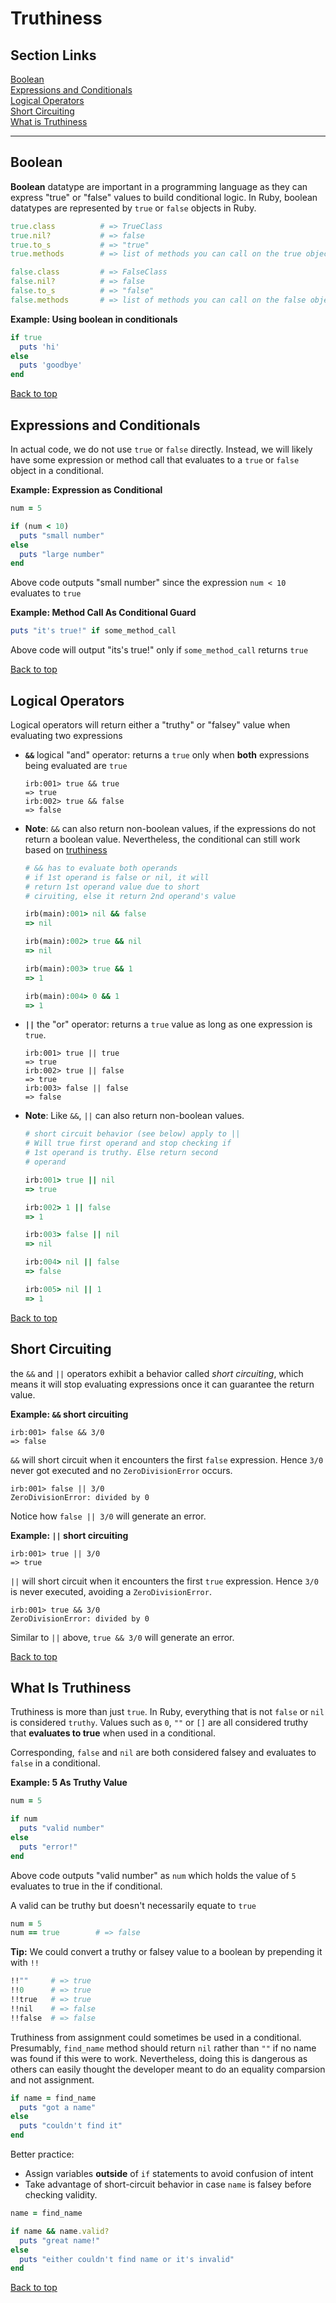 # Truthiness

## Section Links
[Boolean](#boolean)\
[Expressions and Conditionals](#expressions-and-conditionals)\
[Logical Operators](#logical-operators)\
[Short Circuiting](#short-circuiting)\
[What is Truthiness](#what-is-truthiness)

---

## Boolean
**Boolean** datatype are important in a programming language as they can express "true" or "false" values to build conditional logic. In Ruby, boolean datatypes are represented by `true` or `false` objects in Ruby.
```ruby
true.class          # => TrueClass
true.nil?           # => false
true.to_s           # => "true"
true.methods        # => list of methods you can call on the true object

false.class         # => FalseClass
false.nil?          # => false
false.to_s          # => "false"
false.methods       # => list of methods you can call on the false object
```

**Example: Using boolean in conditionals**
```ruby
if true
  puts 'hi'
else
  puts 'goodbye'
end
```

[Back to top](#section-links)


## Expressions and Conditionals
In actual code, we do not use `true` or `false` directly. Instead, we will likely have some expression or method call that evaluates to a `true` or `false` object in a conditional.

**Example: Expression as Conditional**
```ruby
num = 5

if (num < 10)
  puts "small number"
else
  puts "large number"
end
```
Above code outputs "small number" since the expression `num < 10` evaluates to `true`

**Example: Method Call As Conditional Guard**
```ruby
puts "it's true!" if some_method_call
```
Above code will output "its's true!" only if `some_method_call` returns `true`

[Back to top](#section-links)


## Logical Operators
Logical operators will return either a "truthy" or "falsey" value when evaluating two expressions
- **`&&`** logical "and" operator: returns a `true` only when **both** expressions being evaluated are `true`
	```irb
	irb:001> true && true
	=> true
	irb:002> true && false
	=> false
	```

- **Note**: `&&` can also return non-boolean values, if the expressions do not return a boolean value. Nevertheless, the conditional can still work based on [truthiness](#what-is-truthiness)
	```ruby
	# && has to evaluate both operands
	# if 1st operand is false or nil, it will
	# return 1st operand value due to short 
	# ciruiting, else it return 2nd operand's value
	
	irb(main):001> nil && false
	=> nil

	irb(main):002> true && nil
	=> nil

	irb(main):003> true && 1
	=> 1

	irb(main):004> 0 && 1
    => 1
	```

- **`||`** the "or" operator: returns a `true` value as long as one expression is `true`.
	```irb
	irb:001> true || true
	=> true
	irb:002> true || false 
	=> true
	irb:003> false || false 
	=> false
	```

- **Note**: Like `&&`, `||` can also return non-boolean values.
	```ruby
	# short circuit behavior (see below) apply to ||
	# Will true first operand and stop checking if 
	# 1st operand is truthy. Else return second 
	# operand
	
	irb:001> true || nil
	=> true
	
	irb:002> 1 || false
	=> 1
	
	irb:003> false || nil
	=> nil
	
	irb:004> nil || false
	=> false
	
	irb:005> nil || 1
	=> 1
	```

[Back to top](#section-links)


## Short Circuiting
the `&&` and `||` operators exhibit a behavior called _short circuiting_, which means it will stop evaluating expressions once it can guarantee the return value.

**Example: `&&` short circuiting** 
```irb
irb:001> false && 3/0
=> false
```
`&&` will short circuit when it encounters the first `false` expression. Hence `3/0` never got executed and no `ZeroDivisionError` occurs.
	
```irb
irb:001> false || 3/0
ZeroDivisionError: divided by 0
```
Notice how `false || 3/0` will generate an error.

**Example: `||` short circuiting**
```irb
irb:001> true || 3/0
=> true
```
`||` will short circuit when it encounters the first `true` expression. Hence `3/0` is never executed, avoiding a `ZeroDivisionError`.

```irb
irb:001> true && 3/0
ZeroDivisionError: divided by 0
```
Similar to `||` above, `true && 3/0` will generate an error.

[Back to top](#section-links)


## What Is Truthiness
Truthiness is more than just `true`. In Ruby, everything that is not `false` or `nil` is considered `truthy`. Values such as `0`, `""` or `[]` are all considered truthy that **evaluates to true** when used in a conditional. 

Corresponding, `false` and `nil` are both considered falsey and evaluates to `false` in a conditional.

**Example: 5 As Truthy Value**
```ruby
num = 5

if num
  puts "valid number"
else
  puts "error!"
end
```
Above code outputs "valid number" as `num` which holds the value of `5` evaluates to true in the if conditional.

A valid can be truthy but doesn't necessarily equate to `true`
```ruby
num = 5
num == true        # => false
```

**Tip:** We could convert a truthy or falsey value to a boolean by prepending it with `!!`
```ruby
!!""     # => true
!!0      # => true
!!true   # => true
!!nil    # => false
!!false  # => false
```

Truthiness from assignment could sometimes be used in a conditional. Presumably, `find_name` method should return `nil` rather than `""` if no name was found if this were to work. Nevertheless, doing this is dangerous as others can easily thought the developer meant to do an equality comparsion and not assignment.  
```ruby
if name = find_name
  puts "got a name"
else
  puts "couldn't find it"
end
```
 
Better practice:
- Assign variables **outside** of `if` statements to avoid confusion of intent
- Take advantage of short-circuit behavior in case `name` is falsey before checking validity.
```ruby
name = find_name

if name && name.valid?
  puts "great name!"
else
  puts "either couldn't find name or it's invalid"
end
```

[Back to top](#section-links)

